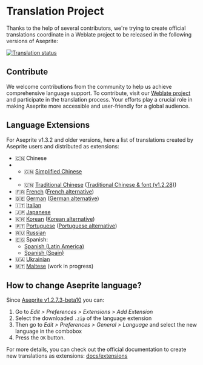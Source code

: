 # Translation Project

Thanks to the help of several contributors, we're trying to create
official translations coordinate in a Weblate project to be released
in the following versions of Aseprite:

<a href="https://hosted.weblate.org/engage/aseprite/">
<img src="https://hosted.weblate.org/widget/aseprite/aseprite/multi-auto.svg" alt="Translation status" />
</a>

## Contribute

We welcome contributions from the community to help us achieve comprehensive language support. To contribute, visit our [Weblate project](https://hosted.weblate.org/projects/aseprite/#languages) and participate in the translation process. Your efforts play a crucial role in making Aseprite more accessible and user-friendly for a global audience.

## Language Extensions

For Aseprite v1.3.2 and older versions, here a list of translations
created by Aseprite users and distributed as extensions:

- 🇨🇳 Chinese
- - 🇨🇳 [Simplified Chinese](https://steamcommunity.com/sharedfiles/filedetails/?id=1333477949)
- - 🇨🇳 [Traditional Chinese](https://github.com/chongx1an/aseprite-TraditionalChineseExtension) ([Traditional Chinese & font (v1.2.28)](https://github.com/SiderealArt/Aseprite-Traditional-Chinese-Translation))
- 🇫🇷 [French](https://github.com/realBoubli/Aseprite-French-Translation) ([French alternative](https://github.com/farvardin/aseprite_french))
- 🇩🇪 [German](https://github.com/inxomnyaa/Aseprite-German-Translation) ([German alternative](https://github.com/dotheflopboy/Aseprite-German-Translation))
- 🇮🇹 [Italian](https://github.com/FabianoIlCapo/aseprite_italian)
- 🇯🇵 [Japanese](http://wikiwiki.jp/aseprite/?%C6%FC%CB%DC%B8%EC%B2%BD%A5%D5%A5%A1%A5%A4%A5%EB%A4%CE%A5%C0%A5%A6%A5%F3%A5%ED%A1%BC%A5%C9)
- 🇰🇷 [Korean](https://imbada.github.io/Aseprite-Korean/) ([Korean alternative](http://eternalworld.tistory.com/531))
- 🇵🇹 [Portuguese](https://github.com/puddiCria/aseprite-pt-br) ([Portuguese alternative](https://github.com/Inky1003/aseprite-em-portugues))
- 🇷🇺 [Russian](https://github.com/lufog/aseprite-language-russian)
- 🇪🇸 Spanish:
  - [Spanish (Latin America)](https://github.com/raxdraws/aseprite-spanish)
  - [Spanish (Spain)](https://github.com/Dolvem/aseprite-spanish-translation)
- 🇺🇦 [Ukrainian](https://github.com/Steenuga/aseprite-language-ukrainian)
- 🇲🇹 [Maltese](https://github.com/DimensionalSpace/Maltese-Aseprite) (work in progress)

## How to change Aseprite language?

Since [Aseprite v1.2.7.3-beta10](https://www.aseprite.org/release-notes/12/#aseprite-v1-2-7-3) you can:

1. Go to *Edit > Preferences > Extensions > Add Extension*
2. Select the downloaded `.zip` of the language extension
3. Then go to *Edit > Preferences > General > Language* and select the
   new language in the combobox
4. Press the `OK` button.

For more details, you can check out the official documentation to
create new translations as extensions: [docs/extensions](https://www.aseprite.org/docs/extensions/)
